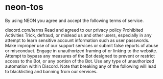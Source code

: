 # neon-tos
By using NEON you agree and accept the following terms of service.

discord.com/terms
Read and agreed to our privacy policy
Prohibited Activities
Trick, defraud, or mislead us and other users, especially in any attempt to learn sensitive account information such as user passwords.
Make improper use of our support services or submit false reports of abuse or misconduct.
Engage in unauthorized framing of or linking to the website.
Attempt to bypass any measures of the Bot designed to prevent or restrict access to the Bot, or any portion of the Bot.
Use any type of unauthorized automation within Discord.
Note that breaking any of the following will lead to blacklisting and banning from our services.
